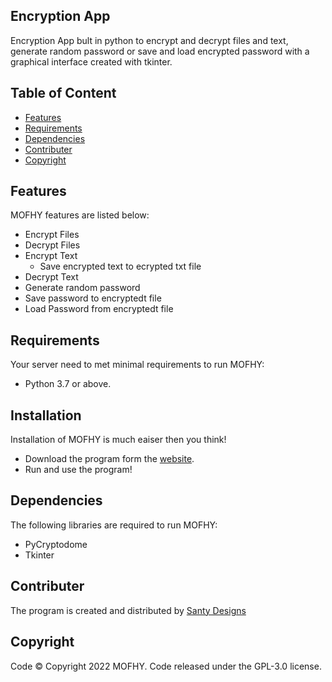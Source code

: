 ## Encryption App
Encryption App bult in python to encrypt and decrypt files and text, generate random password or save and load encrypted password with a graphical interface created with tkinter. 

## Table of Content 
- [Features](#features)
- [Requirements](#requirements) 
- [Dependencies](#dependencies)
- [Contributer](#contributer)
- [Copyright](#copyright)

## Features
MOFHY features are listed below:
- Encrypt Files
- Decrypt Files
- Encrypt Text
  - Save encrypted text to ecrypted txt file
- Decrypt Text
- Generate random password
- Save password to encryptedt file
- Load Password from encryptedt file

## Requirements
Your server need to met minimal requirements to run MOFHY:
- Python 3.7 or above.

## Installation 
Installation of MOFHY is much eaiser then you think!
- Download the program form the [website](http://encryptionapp.rf.gd). 
- Run and use the program!

## Dependencies
The following libraries are required to run MOFHY:
- PyCryptodome
- Tkinter

## Contributer
The program is created and distributed by [Santy Designs](https://github.com/santydesignscr)

## Copyright
Code ©️ Copyright 2022 MOFHY. Code released under the GPL-3.0 license.
